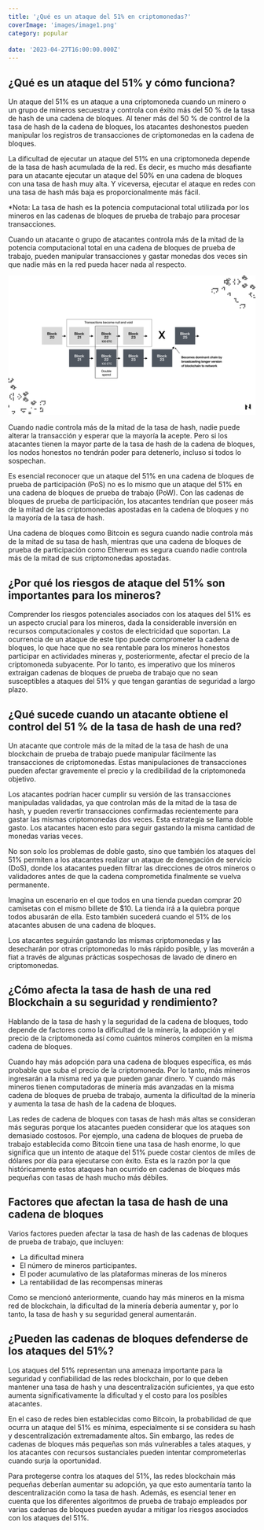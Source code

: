 ```yaml
---
title: '¿Qué es un ataque del 51% en criptomonedas?'
coverImage: 'images/image1.png'
category: popular

date: '2023-04-27T16:00:00.000Z'
---
```



## ¿Qué es un ataque del 51% y cómo funciona?

Un ataque del 51% es un ataque a una criptomoneda cuando un minero o un grupo de mineros secuestra y controla con éxito más del 50 % de la tasa de hash de una cadena de bloques. Al tener más del 50 % de control de la tasa de hash de la cadena de bloques, los atacantes deshonestos pueden manipular los registros de transacciones de criptomonedas en la cadena de bloques.

La dificultad de ejecutar un ataque del 51% en una criptomoneda depende de la tasa de hash acumulada de la red. Es decir, es mucho más desafiante para un atacante ejecutar un ataque del 50% en una cadena de bloques con una tasa de hash muy alta. Y viceversa, ejecutar el ataque en redes con una tasa de hash más baja es proporcionalmente más fácil.

*Nota: La tasa de hash es la potencia computacional total utilizada por los mineros en las cadenas de bloques de prueba de trabajo para procesar transacciones.

Cuando un atacante o grupo de atacantes controla más de la mitad de la potencia computacional total en una cadena de bloques de prueba de trabajo, pueden manipular transacciones y gastar monedas dos veces sin que nadie más en la red pueda hacer nada al respecto.



![alt_text](images/image2.png "image_tooltip")


Cuando nadie controla más de la mitad de la tasa de hash, nadie puede alterar la transacción y esperar que la mayoría la acepte. Pero si los atacantes tienen la mayor parte de la tasa de hash de la cadena de bloques, los nodos honestos no tendrán poder para detenerlo, incluso si todos lo sospechan.

Es esencial reconocer que un ataque del 51% en una cadena de bloques de prueba de participación (PoS) no es lo mismo que un ataque del 51% en una cadena de bloques de prueba de trabajo (PoW). Con las cadenas de bloques de prueba de participación, los atacantes tendrían que poseer más de la mitad de las criptomonedas apostadas en la cadena de bloques y no la mayoría de la tasa de hash.

Una cadena de bloques como Bitcoin es segura cuando nadie controla más de la mitad de su tasa de hash, mientras que una cadena de bloques de prueba de participación como Ethereum es segura cuando nadie controla más de la mitad de sus criptomonedas apostadas.


## ¿Por qué los riesgos de ataque del 51% son importantes para los mineros?

Comprender los riesgos potenciales asociados con los ataques del 51% es un aspecto crucial para los mineros, dada la considerable inversión en recursos computacionales y costos de electricidad que soportan. La ocurrencia de un ataque de este tipo puede comprometer la cadena de bloques, lo que hace que no sea rentable para los mineros honestos participar en actividades mineras y, posteriormente, afectar el precio de la criptomoneda subyacente. Por lo tanto, es imperativo que los mineros extraigan cadenas de bloques de prueba de trabajo que no sean susceptibles a ataques del 51% y que tengan garantías de seguridad a largo plazo.


## ¿Qué sucede cuando un atacante obtiene el control del 51 % de la tasa de hash de una red?

Un atacante que controle más de la mitad de la tasa de hash de una blockchain de prueba de trabajo puede manipular fácilmente las transacciones de criptomonedas. Estas manipulaciones de transacciones pueden afectar gravemente el precio y la credibilidad de la criptomoneda objetivo.

Los atacantes podrían hacer cumplir su versión de las transacciones manipuladas validadas, ya que controlan más de la mitad de la tasa de hash, y pueden revertir transacciones confirmadas recientemente para gastar las mismas criptomonedas dos veces. Esta estrategia se llama doble gasto. Los atacantes hacen esto para seguir gastando la misma cantidad de monedas varias veces.

No son  solo los problemas de doble gasto, sino que también los ataques del 51% permiten a los atacantes realizar un ataque de denegación de servicio (DoS), donde los atacantes pueden filtrar las direcciones de otros mineros o validadores antes de que la cadena comprometida finalmente se vuelva permanente.

Imagina un escenario en el que todos en una tienda puedan comprar 20 camisetas con el mismo billete de $10. La tienda irá a la quiebra porque todos abusarán de ella. Esto también sucederá cuando el 51% de los atacantes abusen de una cadena de bloques.

Los atacantes seguirán gastando las mismas criptomonedas y las desecharán por otras criptomonedas lo más rápido posible, y las moverán a fiat a través de algunas prácticas sospechosas de lavado de dinero en criptomonedas.


## ¿Cómo afecta la tasa de hash de una red Blockchain a su seguridad y rendimiento?


Hablando de la tasa de hash y la seguridad de la cadena de bloques, todo depende de factores como la dificultad de la minería, la adopción y el precio de la criptomoneda así como cuántos mineros compiten en la misma cadena de bloques.

Cuando hay más adopción para una cadena de bloques específica, es más probable que suba el precio de la criptomoneda. Por lo tanto, más mineros ingresarán a la misma red ya que pueden ganar dinero. Y cuando más mineros tienen computadoras de minería más avanzadas en la misma cadena de bloques de prueba de trabajo, aumenta la dificultad de la minería y aumenta la tasa de hash de la cadena de bloques.

Las redes de cadena de bloques con tasas de hash más altas se consideran más seguras porque los atacantes pueden considerar que los ataques son demasiado costosos. Por ejemplo, una cadena de bloques de prueba de trabajo establecida como Bitcoin tiene una tasa de hash enorme, lo que significa que un intento de ataque del 51% puede costar cientos de miles de dólares por día para ejecutarse con éxito. Esta es la razón por la que históricamente estos ataques han ocurrido en cadenas de bloques más pequeñas con tasas de hash mucho más débiles.


## Factores que afectan la tasa de hash de una cadena de bloques

Varios factores pueden afectar la tasa de hash de las cadenas de bloques de prueba de trabajo, que incluyen:



* La dificultad minera
* El número de mineros participantes.
* El poder acumulativo de las plataformas mineras de los mineros
* La rentabilidad de las recompensas mineras

Como se mencionó anteriormente, cuando hay más mineros en la misma red de blockchain, la dificultad de la minería debería aumentar y, por lo tanto, la tasa de hash y su seguridad general aumentarán.


## ¿Pueden las cadenas de bloques defenderse de los ataques del 51%?

Los ataques del 51% representan una amenaza importante para la seguridad y confiabilidad de las redes blockchain, por lo que deben mantener una tasa de hash y una descentralización suficientes, ya que esto aumenta significativamente la dificultad y el costo para los posibles atacantes.

En el caso de redes bien establecidas como Bitcoin, la probabilidad de que ocurra un ataque del 51% es mínima, especialmente si se considera su hash y descentralización extremadamente altos. Sin embargo, las redes de cadenas de bloques más pequeñas son más vulnerables a tales ataques, y los atacantes con recursos sustanciales pueden intentar comprometerlas cuando surja la oportunidad.

Para protegerse contra los ataques del 51%, las redes blockchain más pequeñas deberían aumentar su adopción, ya que esto aumentaría tanto la descentralización como la tasa de hash. Además, es esencial tener en cuenta que los diferentes algoritmos de prueba de trabajo empleados por varias cadenas de bloques pueden ayudar a mitigar los riesgos asociados con los ataques del 51%.
